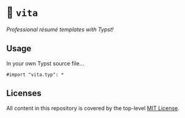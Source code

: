 # 📝 `vita`

_Professional résumé templates with Typst!_

## Usage

In your own Typst source file...

```typst
#import "vita.typ": *
```


## Licenses

All content in this repository is covered by the top-level [MIT License](/LICENSE).

 
